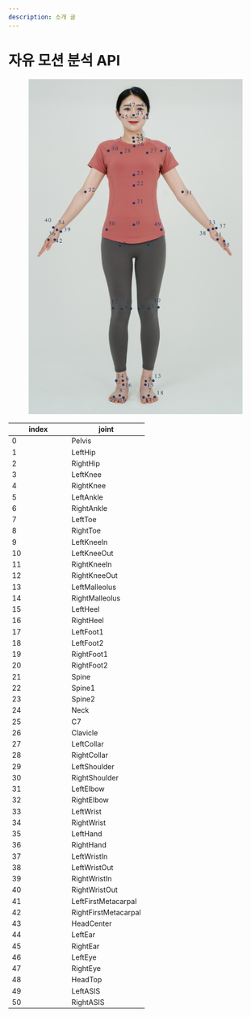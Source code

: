```yaml
---
description: 소개 글
---
```


# 자유 모션 분석 API

<figure><img src="../.gitbook/assets/Screenshot from 2024-06-25 14-52-27.png" alt=""><figcaption></figcaption></figure>

<table><thead><tr><th width="104">index</th><th>joint</th></tr></thead><tbody><tr><td>0</td><td>Pelvis</td></tr><tr><td>1</td><td>LeftHip</td></tr><tr><td>2</td><td>RightHip</td></tr><tr><td>3</td><td>LeftKnee</td></tr><tr><td>4</td><td>RightKnee</td></tr><tr><td>5</td><td>LeftAnkle</td></tr><tr><td>6</td><td>RightAnkle</td></tr><tr><td>7</td><td>LeftToe</td></tr><tr><td>8</td><td>RightToe</td></tr><tr><td>9</td><td>LeftKneeIn</td></tr><tr><td>10</td><td>LeftKneeOut</td></tr><tr><td>11</td><td>RightKneeIn</td></tr><tr><td>12</td><td>RightKneeOut</td></tr><tr><td>13</td><td>LeftMalleolus</td></tr><tr><td>14</td><td>RightMalleolus</td></tr><tr><td>15</td><td>LeftHeel</td></tr><tr><td>16</td><td>RightHeel</td></tr><tr><td>17</td><td>LeftFoot1</td></tr><tr><td>18</td><td>LeftFoot2</td></tr><tr><td>19</td><td>RightFoot1</td></tr><tr><td>20</td><td>RightFoot2</td></tr><tr><td>21</td><td>Spine</td></tr><tr><td>22</td><td>Spine1</td></tr><tr><td>23</td><td>Spine2</td></tr><tr><td>24</td><td>Neck</td></tr><tr><td>25</td><td>C7</td></tr><tr><td>26</td><td>Clavicle</td></tr><tr><td>27</td><td>LeftCollar</td></tr><tr><td>28</td><td>RightCollar</td></tr><tr><td>29</td><td>LeftShoulder</td></tr><tr><td>30</td><td>RightShoulder</td></tr><tr><td>31</td><td>LeftElbow</td></tr><tr><td>32</td><td>RightElbow</td></tr><tr><td>33</td><td>LeftWrist</td></tr><tr><td>34</td><td>RightWrist</td></tr><tr><td>35</td><td>LeftHand</td></tr><tr><td>36</td><td>RightHand</td></tr><tr><td>37</td><td>LeftWristIn</td></tr><tr><td>38</td><td>LeftWristOut</td></tr><tr><td>39</td><td>RightWristIn</td></tr><tr><td>40</td><td>RightWristOut</td></tr><tr><td>41</td><td>LeftFirstMetacarpal</td></tr><tr><td>42</td><td>RightFirstMetacarpal</td></tr><tr><td>43</td><td>HeadCenter</td></tr><tr><td>44</td><td>LeftEar</td></tr><tr><td>45</td><td>RightEar</td></tr><tr><td>46</td><td>LeftEye</td></tr><tr><td>47</td><td>RightEye</td></tr><tr><td>48</td><td>HeadTop</td></tr><tr><td>49</td><td>LeftASIS</td></tr><tr><td>50</td><td>RightASIS</td></tr></tbody></table>
